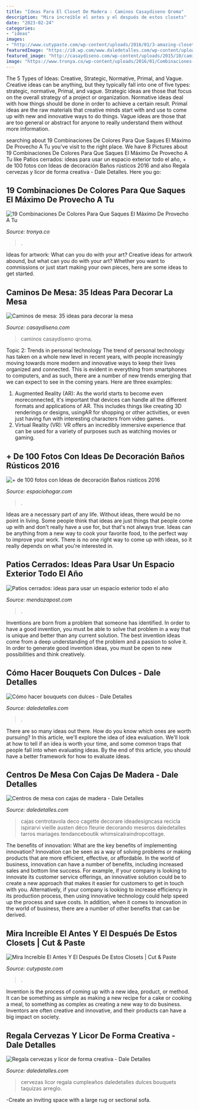 ```yaml
---
title: "Ideas Para El Closet De Madera : Caminos Casaydiseno Qroma"
description: "Mira increíble el antes y el después de estos closets"
date: "2023-02-24"
categories:
- "ideas"
images:
- "http://www.cutypaste.com/wp-content/uploads/2016/01/3-amazing-closet-makeovers-see-the-before-and-after-pictures-1597382-1450201791.640x0c-1.jpg"
featuredImage: "https://i0.wp.com/www.daledetalles.com/wp-content/uploads/2017/05/regala-cervezas-y-licor-de-forma-creativa11.jpg"
featured_image: "http://casaydiseno.com/wp-content/uploads/2015/10/caminos-de-mesa-precioso-cosido-mano.jpg"
image: "https://www.tronya.co/wp-content/uploads/2016/01/Combinaciones-de-colores-foto-17.jpg"
---
```



The 5 Types of Ideas: Creative, Strategic, Normative, Primal, and Vague.
Creative ideas can be anything, but they typically fall into one of five types: strategic, normative, Primal, and vague. 
Strategic ideas are those that focus on the overall strategy of a project or organization. Normative ideas deal with how things should be done in order to achieve a certain result. Primal ideas are the raw materials that creative minds start with and use to come up with new and innovative ways to do things. Vague ideas are those that are too general or abstract for anyone to really understand them without more information.

	

		
searching about 19 Combinaciones De Colores Para Que Saques El Máximo De Provecho A Tu you've visit to the right place. We have 8 Pictures about 19 Combinaciones De Colores Para Que Saques El Máximo De Provecho A Tu like Patios cerrados: ideas para usar un espacio exterior todo el año, + de 100 fotos con Ideas de decoración Baños rústicos 2016 and also Regala cervezas y licor de forma creativa - Dale Detalles. Here you go:
		
    
## 19 Combinaciones De Colores Para Que Saques El Máximo De Provecho A Tu

<img loading=lazy src="https://www.tronya.co/wp-content/uploads/2016/01/Combinaciones-de-colores-foto-17.jpg" onerror="this.onerror=null;this.src='https://tse1.mm.bing.net/th?id=OIP.v54hSSd6megtztQ3qXCu7wEIDs&amp;pid=15.1';" alt="19 Combinaciones De Colores Para Que Saques El Máximo De Provecho A Tu">

_Source: tronya.co_

>. 

	

Ideas for artwork: What can you do with your art?
Creative ideas for artwork abound, but what can you do with your art? Whether you want to commissions or just start making your own pieces, here are some ideas to get started.

    
## Caminos De Mesa: 35 Ideas Para Decorar La Mesa

<img loading=lazy src="http://casaydiseno.com/wp-content/uploads/2015/10/caminos-de-mesa-precioso-cosido-mano.jpg" onerror="this.onerror=null;this.src='https://tse2.mm.bing.net/th?id=OIP.VCuCQ6Nhg3cwQcfi1C-MsQHaLI&amp;pid=15.1';" alt="Caminos de mesa: 35 ideas para decorar la mesa">

_Source: casaydiseno.com_

>caminos casaydiseno qroma. 

	

Topic 2: Trends in personal technology
The trend of personal technology has taken on a whole new level in recent years, with people increasingly moving towards more modern and innovative ways to keep their lives organized and connected. This is evident in everything from smartphones to computers, and as such, there are a number of new trends emerging that we can expect to see in the coming years. Here are three examples: 
1) Augmented Reality (AR): As the world starts to become even moreconnected, it's important that devices can handle all the different formats and applications of AR. This includes things like creating 3D renderings or designs, usingAR for shopping or other activities, or even just having fun with interesting characters from video games. 
2) Virtual Reality (VR): VR offers an incredibly immersive experience that can be used for a variety of purposes such as watching movies or gaming.

    
## + De 100 Fotos Con Ideas De Decoración Baños Rústicos 2016

<img loading=lazy src="http://espaciohogar.com/wp-content/uploads/2016/04/banos-rusticos-pequenos-ceramica.jpg" onerror="this.onerror=null;this.src='https://tse2.mm.bing.net/th?id=OIP.tZxWha2TGlw_zwGQuFL8DwHaJ3&amp;pid=15.1';" alt="+ de 100 fotos con Ideas de decoración Baños rústicos 2016">

_Source: espaciohogar.com_

>. 

	

Ideas are a necessary part of any life. Without ideas, there would be no point in living. Some people think that ideas are just things that people come up with and don't really have a use for, but that's not always true. Ideas can be anything from a new way to cook your favorite food, to the perfect way to improve your work. There is no one right way to come up with ideas, so it really depends on what you're interested in.

    
## Patios Cerrados: Ideas Para Usar Un Espacio Exterior Todo El Año

<img loading=lazy src="https://www.mendozapost.com/files/image/300/300648/607ade28badd7_570_882!.jpg?s=8d007319c6d03b0a928c97bbc3542a9c&amp;d=1618665004" onerror="this.onerror=null;this.src='https://tse4.mm.bing.net/th?id=OIP.1-QlR37ASeDU4xXAChjOHgHaLd&amp;pid=15.1';" alt="Patios cerrados: ideas para usar un espacio exterior todo el año">

_Source: mendozapost.com_

>. 

	

Inventions are born from a problem that someone has identified. In order to have a good invention, you must be able to solve that problem in a way that is unique and better than any current solution. The best invention ideas come from a deep understanding of the problem and a passion to solve it. In order to generate good invention ideas, you must be open to new possibilities and think creatively.

    
## Cómo Hacer Bouquets Con Dulces - Dale Detalles

<img loading=lazy src="https://i2.wp.com/www.daledetalles.com/wp-content/uploads/2017/02/bouquet-con-dulces1.jpg" onerror="this.onerror=null;this.src='https://tse4.mm.bing.net/th?id=OIP.T4gxs0PBSD4TBIDBnoJpxwHaJ6&amp;pid=15.1';" alt="Cómo hacer bouquets con dulces - Dale Detalles">

_Source: daledetalles.com_

>. 

	

There are so many ideas out there. How do you know which ones are worth pursuing? In this article, we'll explore the idea of idea evaluation. We'll look at how to tell if an idea is worth your time, and some common traps that people fall into when evaluating ideas. By the end of this article, you should have a better framework for how to evaluate ideas.

    
## Centros De Mesa Con Cajas De Madera - Dale Detalles

<img loading=lazy src="https://i0.wp.com/www.daledetalles.com/wp-content/uploads/2017/05/centros-de-mesa-con-cajas-de-madera15.jpg?resize=504%2C759" onerror="this.onerror=null;this.src='https://tse4.mm.bing.net/th?id=OIP.HHZvlQgg0pfhzIBnDGG4XAHaLJ&amp;pid=15.1';" alt="Centros de mesa con cajas de madera - Dale Detalles">

_Source: daledetalles.com_

>cajas centrotavola deco cagette decorare ideadesigncasa recicla ispirarvi vieille austen déco fleurie decorando meseros daledetalles tarros mariages tendanceboutik whimsicalraindropcottage. 

	

The benefits of innovation: What are the key benefits of implementing innovation?
Innovation can be seen as a way of solving problems or making products that are more efficient, effective, or affordable. In the world of business, innovation can have a number of benefits, including increased sales and bottom line success. For example, if your company is looking to innovate its customer service offerings, an innovative solution could be to create a new approach that makes it easier for customers to get in touch with you. Alternatively, if your company is looking to increase efficiency in its production process, then using innovative technology could help speed up the process and save costs. In addition, when it comes to innovation in the world of business, there are a number of other benefits that can be derived.

    
## Mira Increíble El Antes Y El Después De Estos Closets | Cut &amp; Paste

<img loading=lazy src="http://www.cutypaste.com/wp-content/uploads/2016/01/3-amazing-closet-makeovers-see-the-before-and-after-pictures-1597382-1450201791.640x0c-1.jpg" onerror="this.onerror=null;this.src='https://tse1.mm.bing.net/th?id=OIP.vMcwIW8AGy4iTgVSeaTMgQHaLN&amp;pid=15.1';" alt="Mira Increíble El Antes Y El Después De Estos Closets | Cut &amp; Paste">

_Source: cutypaste.com_

>. 

	

Invention is the process of coming up with a new idea, product, or method. It can be something as simple as making a new recipe for a cake or cooking a meal, to something as complex as creating a new way to do business. Inventors are often creative and innovative, and their products can have a big impact on society.

    
## Regala Cervezas Y Licor De Forma Creativa - Dale Detalles

<img loading=lazy src="https://i0.wp.com/www.daledetalles.com/wp-content/uploads/2017/05/regala-cervezas-y-licor-de-forma-creativa11.jpg" onerror="this.onerror=null;this.src='https://tse2.mm.bing.net/th?id=OIP.cQPI-4DAZJw5xwcqliN6VQHaJ4&amp;pid=15.1';" alt="Regala cervezas y licor de forma creativa - Dale Detalles">

_Source: daledetalles.com_

>cervezas licor regala cumpleaños daledetalles dulces bouquets taquizas arreglo. 

	

-Create an inviting space with a large rug or sectional sofa.

